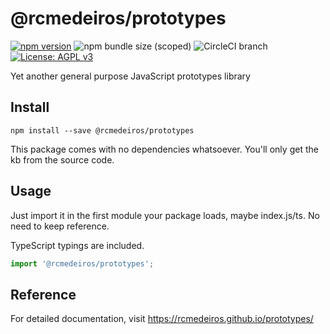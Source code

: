 # @rcmedeiros/prototypes
[![npm version](https://badge.fury.io/js/%40rcmedeiros%2Feslint-config.svg)](https://badge.fury.io/js/%40rcmedeiros%2Feslint-config)
![npm bundle size (scoped)](https://img.shields.io/bundlephobia/min/@rcmedeiros/eslint-config.svg)
![CircleCI branch](https://img.shields.io/circleci/project/github/rcmedeiros/prototypes/master.svg)
[![License: AGPL v3](https://img.shields.io/badge/License-AGPL%20v3-blue.svg)](https://www.gnu.org/licenses/agpl-3.0)

Yet another general purpose JavaScript prototypes library

## Install

`npm install --save @rcmedeiros/prototypes`

This package comes with no dependencies whatsoever. You'll only get the kb from the source code.

## Usage

Just import it in the first module your package loads, maybe index.js/ts. No need to keep reference.

TypeScript typings are included.

```typescript
import '@rcmedeiros/prototypes';
```


## Reference

For detailed documentation, visit https://rcmedeiros.github.io/prototypes/
